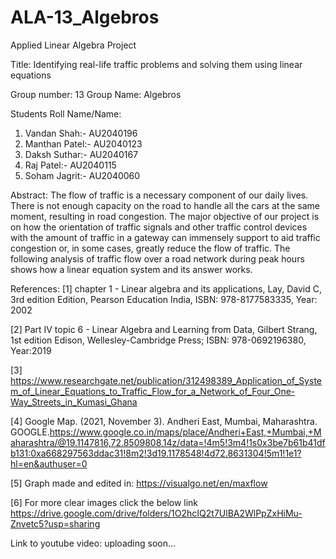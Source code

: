 # ALA-13_Algebros
Applied Linear Algebra Project

Title: Identifying real-life traffic problems and solving them using
linear equations

Group number: 13
Group Name: Algebros

Students Roll Name/Name:
1. Vandan Shah:- AU2040196
2. Manthan Patel:- AU2040123
3. Daksh Suthar:- AU2040167
4. Raj Patel:- AU2040115
5. Soham Jagrit:- AU2040060

Abstract:
The flow of traffic is a necessary component
of our daily lives. There is not enough
capacity on the road to handle all the cars at
the same moment, resulting in road
congestion. The major objective of our
project is on how the orientation of traffic
signals and other traffic control devices with
the amount of traffic in a gateway can
immensely support to aid traffic congestion
or, in some cases, greatly reduce the flow of
traffic. The following analysis of traffic flow
over a road network during peak hours
shows how a linear equation system and its
answer works.

References:
[1] chapter 1 - Linear algebra and its
applications, Lay, David C, 3rd edition
Edition, Pearson Education India, ISBN:
978-8177583335, Year: 2002

[2] Part IV topic 6 - Linear Algebra and
Learning from Data, Gilbert Strang, 1st
edition Edison, Wellesley-Cambridge Press;
ISBN: 978-0692196380, Year:2019

[3]
https://www.researchgate.net/publication/312498389_Application_of_System_of_Linear_Equations_to_Traffic_Flow_for_a_Network_of_Four_One-Way_Streets_in_Kumasi_Ghana

[4] Google Map. (2021, November 3).
Andheri East, Mumbai, Maharashtra.
GOOGLE.https://www.google.co.in/maps/place/Andheri+East,+Mumbai,+Maharashtra/@19.1147816,72.8509808,14z/data=!4m5!3m4!1s0x3be7b61b41dfb131:0xa668297563ddac31!8m2!3d19.1178548!4d72.8631304!5m1!1e1?hl=en&authuser=0

[5] Graph made and edited in:
https://visualgo.net/en/maxflow

[6]
For more clear images click the below link
https://drive.google.com/drive/folders/1O2hcIQ2t7UlBA2WlPpZxHiMu-Znvetc5?usp=sharing

Link to youtube video:
uploading soon...

